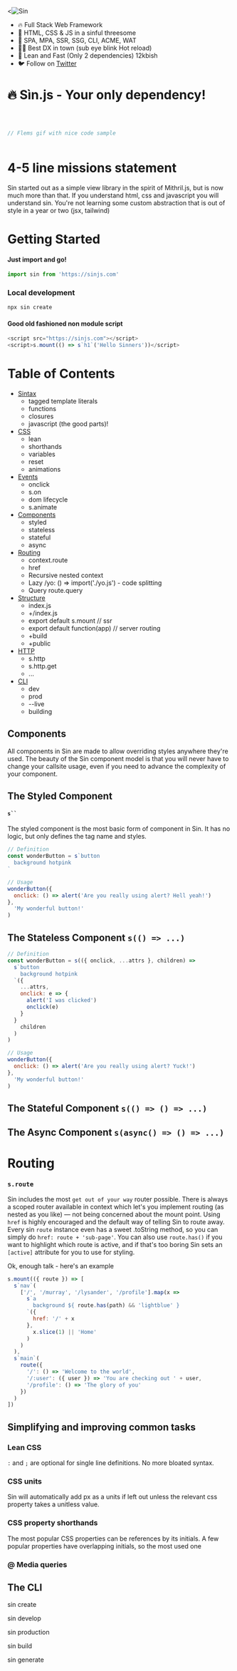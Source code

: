 <![Sin](https://sinjs.com/sin.svg)

- 🔥 Full Stack Web Framework
- 💍 HTML, CSS & JS in a sinful threesome
- 🧐 SPA, MPA, SSR, SSG, CLI, ACME, WAT
- 👩‍💻 Best DX in town (sub eye blink Hot reload)
- 💨 Lean and Fast (Only 2 dependencies) 12kbish
- 🐦 Follow on [Twitter](https://twitter.com/rporsager)

# 🔥 Sìn.js - Your only dependency!

```js



// Flems gif with nice code sample



```

# 4-5 line missions statement
Sin started out as a simple view library in the spirit of Mithril.js, but is now much more than that.
If you understand html, css and javascript you will understand sin. You're not learning some custom abstraction that is out of style in a year or two (jsx, tailwind)

# Getting Started

#### Just import and go!
```js
import sin from 'https://sinjs.com'
```

### Local development
```bash
npx sin create
```

#### Good old fashioned non module script
```js
<script src="https://sinjs.com"></script>
<script>s.mount(() => s`h1`('Hello Sinners'))</script>
```

# Table of Contents

* [Sintax](#sintax)
  - tagged template literals
  - functions
  - closures
  - javascript (the good parts)!
* [CSS](#css)
  - lean
  - shorthands
  - variables
  - reset
  - animations
* [Events](#events)
  - onclick
  - s.on
  - dom lifecycle
  - s.animate
* [Components](#components)
  - styled
  - stateless
  - stateful
  - async
* [Routing](#routing)
  - context.route
  - href
  - Recursive nested context
  - Lazy /yo: () => import('./yo.js') - code splitting
  - Query route.query
* [Structure](#structure)
  - index.js
  - +/index.js
  - export default s.mount // ssr
  - export default function(app) // server routing
  - +build
  - +public
* [HTTP](#http)
  - s.http
  - s.http.get
  - ...
* [CLI](#cli)
  - dev
  - prod
  - --live
  - building

## Components

All components in Sin are made to allow overriding styles anywhere they're used. The beauty of the Sin component model is that you will never have to change your callsite usage, even if you need to advance the complexity of your component.

## The Styled Component

#### ```s`` ```

The styled component is the most basic form of component in Sin. It has no logic, but only defines the tag name and styles.
```js
// Definition
const wonderButton = s`button
  background hotpink
`

// Usage
wonderButton({
  onclick: () => alert('Are you really using alert? Hell yeah!')
},
  'My wonderful button!'
)

```


## The Stateless Component `s(() => ...)`
```js
// Definition
const wonderButton = s(({ onclick, ...attrs }, children) =>
  s`button
    background hotpink
  `({
    ...attrs,
    onclick: e => {
      alert('I was clicked')
      onclick(e)
    }
  }
    children
  )
)

// Usage
wonderButton({
  onclick: () => alert('Are you really using alert? Yuck!')
},
  'My wonderful button!'
)
```

## The Stateful Component `s(() => () => ...)`

## The Async Component `s(async() => () => ...)`

# Routing

### `s.route`

Sin includes the most `get out of your way` router possible. There is always a scoped router available in context which let's you implement routing (as nested as you like) — not being concerned about the mount point. Using `href` is highly encouraged and the default way of telling Sin to route away. Every sin `route` instance even has a sweet .toString method, so you can simply do `href: route + 'sub-page'`. You can also use `route.has()` if you want to highlight which route is active, and if that's too boring Sin sets an `[active]` attribute for you to use for styling.

Ok, enough talk - here's an example

```js
s.mount(({ route }) => [
  s`nav`(
    ['/', '/murray', '/lysander', '/profile'].map(x =>
      s`a
        background ${ route.has(path) && 'lightblue' }
      `({
        href: '/' + x
      },
        x.slice(1) || 'Home'
      )
    )
  ),
  s`main`(
    route({
      '/': () => 'Welcome to the world',
      '/:user': ({ user }) => 'You are checking out ' + user,
      '/profile': () => 'The glory of you'
    })
  )
])
```

## Simplifying and improving common tasks

### Lean CSS

`:` and `;` are optional for single line definitions. No more bloated syntax.

### CSS units

Sin will automatically add px as a units if left out unless the relevant css property takes a unitless value.

### CSS property shorthands

The most popular CSS properties can be references by its initials. A few popular properties have overlapping initials, so the most used one

### @ Media queries


###

## The CLI

sin create

sin develop

sin production

sin build

sin generate
